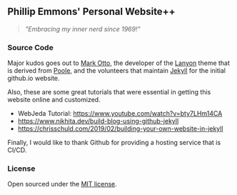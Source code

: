 
## Phillip Emmons' Personal Website++

> *"Embracing my inner nerd since 1969!"*

### Source Code

Major kudos goes out to [Mark Otto](<https://twitter.com/mdo>), the developer of the [Lanyon]( http://lanyon.getpoole.com) theme that is derived from [Poole](http://getpoole.com), and the volunteers that maintain [Jekyll](https://jekyllrb.com/) for the initial github.io website.

Also, these are some great tutorials that were essential in getting this website online and customized.

 - WebJeda Tutorial: https://www.youtube.com/watch?v=bty7LHm14CA
 - https://www.nikhita.dev/build-blog-using-github-jekyll
 - https://chrisschuld.com/2019/02/building-your-own-website-in-jekyll

Finally, I would like to thank Github for providing a hosting service that is CI/CD.
 
### License

Open sourced under the [MIT license](LICENSE.md).

